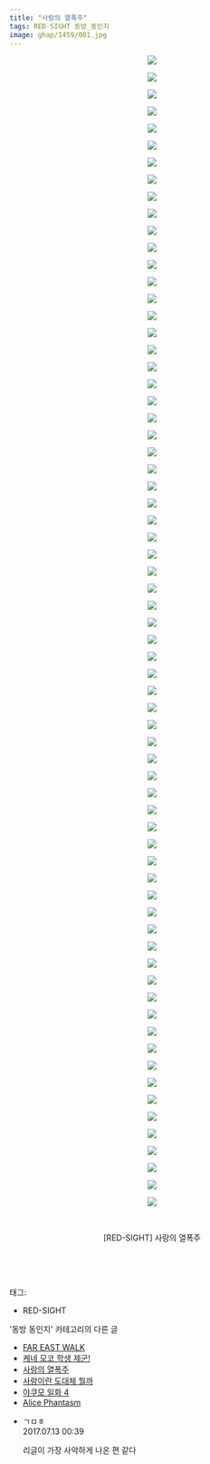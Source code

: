 ```yaml
---
title: "사랑의 열폭주"
tags: RED-SIGHT 동방_동인지
image: ghap/1459/001.jpg
---
```

<div class="article">
<p style="text-align: center; clear: none; float: none;"><img src="{{ site.nasurl }}/ghap/1459/001.jpg"/></p>
<p style="text-align: center; clear: none; float: none;"><img src="{{ site.nasurl }}/ghap/1459/002.jpg"/></p>
<p style="text-align: center; clear: none; float: none;"><img src="{{ site.nasurl }}/ghap/1459/003.jpg"/></p>
<p style="text-align: center; clear: none; float: none;"><img src="{{ site.nasurl }}/ghap/1459/004.jpg"/></p>
<p style="text-align: center; clear: none; float: none;"><img src="{{ site.nasurl }}/ghap/1459/005.jpg"/></p>
<p style="text-align: center; clear: none; float: none;"><img src="{{ site.nasurl }}/ghap/1459/006.jpg"/></p>
<p style="text-align: center; clear: none; float: none;"><img src="{{ site.nasurl }}/ghap/1459/007.jpg"/></p>
<p style="text-align: center; clear: none; float: none;"><img src="{{ site.nasurl }}/ghap/1459/008.jpg"/></p>
<p style="text-align: center; clear: none; float: none;"><img src="{{ site.nasurl }}/ghap/1459/009.jpg"/></p>
<p style="text-align: center; clear: none; float: none;"><img src="{{ site.nasurl }}/ghap/1459/010.jpg"/></p>
<p style="text-align: center; clear: none; float: none;"><img src="{{ site.nasurl }}/ghap/1459/011.jpg"/></p>
<p style="text-align: center; clear: none; float: none;"><img src="{{ site.nasurl }}/ghap/1459/012.jpg"/></p>
<p style="text-align: center; clear: none; float: none;"><img src="{{ site.nasurl }}/ghap/1459/013.jpg"/></p>
<p style="text-align: center; clear: none; float: none;"><img src="{{ site.nasurl }}/ghap/1459/014.jpg"/></p>
<p style="text-align: center; clear: none; float: none;"><img src="{{ site.nasurl }}/ghap/1459/015.jpg"/></p>
<p style="text-align: center; clear: none; float: none;"><img src="{{ site.nasurl }}/ghap/1459/016.jpg"/></p>
<p style="text-align: center; clear: none; float: none;"><img src="{{ site.nasurl }}/ghap/1459/017.jpg"/></p>
<p style="text-align: center; clear: none; float: none;"><img src="{{ site.nasurl }}/ghap/1459/018.jpg"/></p>
<p style="text-align: center; clear: none; float: none;"><img src="{{ site.nasurl }}/ghap/1459/019.jpg"/></p>
<p style="text-align: center; clear: none; float: none;"><img src="{{ site.nasurl }}/ghap/1459/020.jpg"/></p>
<p style="text-align: center; clear: none; float: none;"><img src="{{ site.nasurl }}/ghap/1459/021.jpg"/></p>
<p style="text-align: center; clear: none; float: none;"><img src="{{ site.nasurl }}/ghap/1459/022.jpg"/></p>
<p style="text-align: center; clear: none; float: none;"><img src="{{ site.nasurl }}/ghap/1459/023.jpg"/></p>
<p style="text-align: center; clear: none; float: none;"><img src="{{ site.nasurl }}/ghap/1459/024.jpg"/></p>
<p style="text-align: center; clear: none; float: none;"><img src="{{ site.nasurl }}/ghap/1459/025.jpg"/></p>
<p style="text-align: center; clear: none; float: none;"><img src="{{ site.nasurl }}/ghap/1459/026.jpg"/></p>
<p style="text-align: center; clear: none; float: none;"><img src="{{ site.nasurl }}/ghap/1459/027.jpg"/></p>
<p style="text-align: center; clear: none; float: none;"><img src="{{ site.nasurl }}/ghap/1459/028.jpg"/></p>
<p style="text-align: center; clear: none; float: none;"><img src="{{ site.nasurl }}/ghap/1459/029.jpg"/></p>
<p style="text-align: center; clear: none; float: none;"><img src="{{ site.nasurl }}/ghap/1459/030.jpg"/></p>
<p style="text-align: center; clear: none; float: none;"><img src="{{ site.nasurl }}/ghap/1459/031.jpg"/></p>
<p style="text-align: center; clear: none; float: none;"><img src="{{ site.nasurl }}/ghap/1459/032.jpg"/></p>
<p style="text-align: center; clear: none; float: none;"><img src="{{ site.nasurl }}/ghap/1459/033.jpg"/></p>
<p style="text-align: center; clear: none; float: none;"><img src="{{ site.nasurl }}/ghap/1459/034.jpg"/></p>
<p style="text-align: center; clear: none; float: none;"><img src="{{ site.nasurl }}/ghap/1459/035.jpg"/></p>
<p style="text-align: center; clear: none; float: none;"><img src="{{ site.nasurl }}/ghap/1459/036.jpg"/></p>
<p style="text-align: center; clear: none; float: none;"><img src="{{ site.nasurl }}/ghap/1459/037.jpg"/></p>
<p style="text-align: center; clear: none; float: none;"><img src="{{ site.nasurl }}/ghap/1459/038.jpg"/></p>
<p style="text-align: center; clear: none; float: none;"><img src="{{ site.nasurl }}/ghap/1459/039.jpg"/></p>
<p style="text-align: center; clear: none; float: none;"><img src="{{ site.nasurl }}/ghap/1459/040.jpg"/></p>
<p style="text-align: center; clear: none; float: none;"><img src="{{ site.nasurl }}/ghap/1459/041.jpg"/></p>
<p style="text-align: center; clear: none; float: none;"><img src="{{ site.nasurl }}/ghap/1459/042.jpg"/></p>
<p style="text-align: center; clear: none; float: none;"><img src="{{ site.nasurl }}/ghap/1459/043.jpg"/></p>
<p style="text-align: center; clear: none; float: none;"><img src="{{ site.nasurl }}/ghap/1459/044.jpg"/></p>
<p style="text-align: center; clear: none; float: none;"><img src="{{ site.nasurl }}/ghap/1459/045.jpg"/></p>
<p style="text-align: center; clear: none; float: none;"><img src="{{ site.nasurl }}/ghap/1459/046.jpg"/></p>
<p style="text-align: center; clear: none; float: none;"><img src="{{ site.nasurl }}/ghap/1459/047.jpg"/></p>
<p style="text-align: center; clear: none; float: none;"><img src="{{ site.nasurl }}/ghap/1459/048.jpg"/></p>
<p style="text-align: center; clear: none; float: none;"><img src="{{ site.nasurl }}/ghap/1459/049.jpg"/></p>
<p style="text-align: center; clear: none; float: none;"><img src="{{ site.nasurl }}/ghap/1459/050.jpg"/></p>
<p style="text-align: center; clear: none; float: none;"><img src="{{ site.nasurl }}/ghap/1459/051.jpg"/></p>
<p style="text-align: center; clear: none; float: none;"><img src="{{ site.nasurl }}/ghap/1459/052.jpg"/></p>
<p style="text-align: center; clear: none; float: none;"><img src="{{ site.nasurl }}/ghap/1459/053.jpg"/></p>
<p style="text-align: center; clear: none; float: none;"><img src="{{ site.nasurl }}/ghap/1459/054.jpg"/></p>
<p style="text-align: center; clear: none; float: none;"><img src="{{ site.nasurl }}/ghap/1459/055.jpg"/></p>
<p style="text-align: center; clear: none; float: none;"><img src="{{ site.nasurl }}/ghap/1459/056.jpg"/></p>
<p style="text-align: center; clear: none; float: none;"><img src="{{ site.nasurl }}/ghap/1459/057.jpg"/></p>
<p style="text-align: center; clear: none; float: none;"><img src="{{ site.nasurl }}/ghap/1459/058.jpg"/></p>
<p style="text-align: center; clear: none; float: none;"><img src="{{ site.nasurl }}/ghap/1459/059.jpg"/></p>
<p style="text-align: center; clear: none; float: none;"><img src="{{ site.nasurl }}/ghap/1459/060.jpg"/></p>
<p style="text-align: center; clear: none; float: none;"><img src="{{ site.nasurl }}/ghap/1459/061.jpg"/></p>
<p style="text-align: center; clear: none; float: none;"><img src="{{ site.nasurl }}/ghap/1459/062.jpg"/></p>
<p style="text-align: center; clear: none; float: none;"><img src="{{ site.nasurl }}/ghap/1459/063.jpg"/></p>
<p style="text-align: center; clear: none; float: none;"><img src="{{ site.nasurl }}/ghap/1459/064.jpg"/></p>
<p style="text-align: center; clear: none; float: none;"><img src="{{ site.nasurl }}/ghap/1459/065.jpg"/></p>
<p style="text-align: center; clear: none; float: none;"><img src="{{ site.nasurl }}/ghap/1459/066.jpg"/></p>
<p style="text-align: center; clear: none; float: none;"><img src="{{ site.nasurl }}/ghap/1459/067.jpg"/></p>
<p style="text-align: center; clear: none; float: none;"><img src="{{ site.nasurl }}/ghap/1459/068.jpg"/></p>
<p style="text-align: center; clear: none; float: none;"><br/></p>
<p style="text-align: center; clear: none; float: none;">[RED-SIGHT] 사랑의 열폭주</p>
<p style="text-align: center; clear: none; float: none;"><br/></p>
<p><br/></p>
</div><div class="tagTrail">
<p>태그: </p>
<ul>
<li>RED-SIGHT</li>
</ul>
</div><div class="another">
<p>'동방 동인지' 카테고리의 다른 글</p>
<ul>
<li><a href="/2016-08-10-ghap_1461">FAR EAST WALK</a></li>
<li><a href="/2016-08-10-ghap_1460">케네 모코 학생 제군!</a></li>
<li><a href="/2016-08-10-ghap_1459">사랑의 열폭주</a></li>
<li><a href="/2016-08-10-ghap_1458">사랑이란 도대체 뭘까</a></li>
<li><a href="/2016-08-10-ghap_1457">야쿠모 일화 4</a></li>
<li><a href="/2016-08-10-ghap_1456">Alice Phantasm</a></li>
</ul>
</div><div class="cb_module cb_fluid">
<div class="cb_wrt cb_profile">
<div class="comment">
<ul>
<li class="cb_thumb_off" id="comment15034870">
<div class="cb_comment_area">
<div class="cb_info_area">
<div class="cb_section">
<span class="cb_nick_name">ㄱㅁㅎ</span>
</div>
<div class="cb_section">
<span class="cb_date">2017.07.13 00:39 </span>
</div>
</div>
<div class="cb_dsc_comment">
<p class="cb_dsc">
											리글이 가장 사악하게 나온 편 같다
										</p>
</div>
</div></li>
</ul>
</div>
</div><!-- commentList close -->
</div>